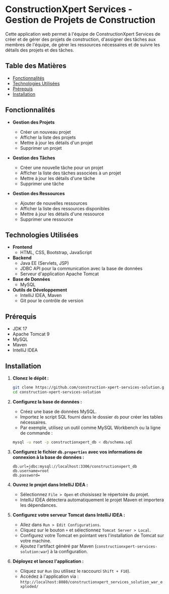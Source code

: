 # ConstructionXpert Services - Gestion de Projets de Construction

Cette application web permet à l'équipe de ConstructionXpert Services de créer et de gérer des projets de construction, d'assigner des tâches aux membres de l'équipe, de gérer les ressources nécessaires et de suivre les détails des projets et des tâches.

## Table des Matières

- [Fonctionnalités](#fonctionnalités)
- [Technologies Utilisées](#technologies-utilisées)
- [Prérequis](#prérequis)
- [Installation](#installation)

## Fonctionnalités

- **Gestion des Projets**
  - Créer un nouveau projet
  - Afficher la liste des projets
  - Mettre à jour les détails d'un projet
  - Supprimer un projet

- **Gestion des Tâches**
  - Créer une nouvelle tâche pour un projet
  - Afficher la liste des tâches associées à un projet
  - Mettre à jour les détails d'une tâche
  - Supprimer une tâche

- **Gestion des Ressources**
  - Ajouter de nouvelles ressources
  - Afficher la liste des ressources disponibles
  - Mettre à jour les détails d'une ressource
  - Supprimer une ressource

## Technologies Utilisées

- **Frontend**
  - HTML, CSS, Bootstrap, JavaScript
- **Backend**
  - Java EE (Servlets, JSP)
  - JDBC API pour la communication avec la base de données
  - Serveur d'application Apache Tomcat
- **Base de Données**
  - MySQL
- **Outils de Développement**
  - IntelliJ IDEA, Maven
  - Git pour le contrôle de version

## Prérequis

- JDK 17
- Apache Tomcat 9
- MySQL
- Maven
- IntelliJ IDEA

## Installation

1. **Clonez le dépôt :**

    ```sh
    git clone https://github.com/construction-xpert-services-solution.git
    cd construction-xpert-services-solution
    ```

2. **Configurez la base de données :**

    - Créez une base de données MySQL.
    - Importez le script SQL fourni dans le dossier `db` pour créer les tables nécessaires.
    - Par exemple, utilisez un outil comme MySQL Workbench ou la ligne de commande :

    ```sh
    mysql -u root -p constructionxpert_db < db/schema.sql
    ```

3. **Configurez le fichier `db.properties` avec vos informations de connexion à la base de données :**

    ```properties
    db.url=jdbc:mysql://localhost:3306/constructionxpert_db
    db.username=root
    db.password=
    ```

4. **Ouvrez le projet dans IntelliJ IDEA :**

    - Sélectionnez `File > Open` et choisissez le répertoire du projet.
    - IntelliJ IDEA détectera automatiquement le projet Maven et importera les dépendances.

5. **Configurez votre serveur Tomcat dans IntelliJ IDEA :**

    - Allez dans `Run > Edit Configurations`.
    - Cliquez sur le bouton `+` et sélectionnez `Tomcat Server > Local`.
    - Configurez votre Tomcat en pointant vers l'installation de Tomcat sur votre machine.
    - Ajoutez l'artifact généré par Maven (`constructionxpert-services-solution:war`) à la configuration.

6. **Déployez et lancez l'application :**

    - Cliquez sur `Run` (ou utilisez le raccourci `Shift + F10`).
    - Accédez à l'application via : `http://localhost:8080/constructionxpert_services_solution_war_exploded/`
